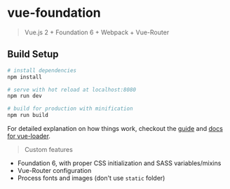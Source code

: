 # vue-foundation

> Vue.js 2 + Foundation 6 + Webpack + Vue-Router

## Build Setup

``` bash
# install dependencies
npm install

# serve with hot reload at localhost:8080
npm run dev

# build for production with minification
npm run build
```

For detailed explanation on how things work, checkout the [guide](http://vuejs-templates.github.io/webpack/) and [docs for vue-loader](http://vuejs.github.io/vue-loader).

> Custom features

- Foundation 6, with proper CSS initialization and SASS variables/mixins
- Vue-Router configuration
- Process fonts and images (don't use `static` folder)